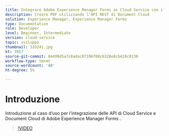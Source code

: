 ```yaml
---
title: Integrare Adobe Experience Manager Forms as Cloud Service con il Document Cloud
description: Creare PDF utilizzando l’API REST di Document Cloud
solution: Experience Manager, Experience Manager Forms
type: Documentation
role: Developer
level: Beginner, Intermediate
version: cloud-service
topic: sviluppo
thumbnail: 333241.jpg
kt: 7857
source-git-commit: 84499d5a7c8adac87196f08c6328e8cb428c0130
workflow-type: tm+mt
source-wordcount: '40'
ht-degree: 5%

---
```





# Introduzione

Introduzione al caso d’uso per l’integrazione delle API di Cloud Service e Document Cloud di Adobe Experience Manager Forms .

>[!VIDEO](https://video.tv.adobe.com/v/333241/?quality=12&learn=on)

